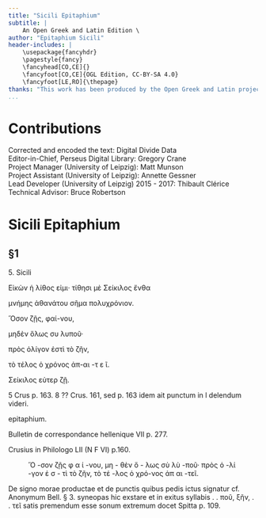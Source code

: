 ```yaml
---
title: "Sicili Epitaphium"
subtitle: |
	An Open Greek and Latin Edition \ 
author: "Epitaphium Sicili"
header-includes: | 
	\usepackage{fancyhdr}
	\pagestyle{fancy}
	\fancyhead[CO,CE]{}
	\fancyfoot[CO,CE]{OGL Edition, CC-BY-SA 4.0}
	\fancyfoot[LE,RO]{\thepage}
thanks: "This work has been produced by the Open Greek and Latin project through the help of volunteers. See contributions for details."
...
```


# Contributions  

Corrected and encoded the text: Digital Divide Data  
 Editor-in-Chief, Perseus Digital Library: Gregory Crane  
 Project Manager (University of Leipzig): Matt Munson  
 Project Assistant (University of Leipzig): Annette Gessner  
 Lead Developer (University of Leipzig) 2015 - 2017: Thibault Clérice  
 Technical Advisor: Bruce Robertson  

# Sicili Epitaphium  

## §1  

<pb n="452"/>
<note type="header"><p>5. Sicili</p></note>
<p>Εἰκὼν ἡ λίθος εἰμι· τίθησι μὲ Σείκιλος ἔνθα</p>
<p>μνήμης ἀθανάτου σῆμα πολυχρόνιον.</p>
<lb n="5"/> <p>Ὅσον ζῇς, φαί-νου,</p>
<p>μηδὲν ὅλως συ λυποῦ·</p>
<p>πρὸς ὀλίγον ἐστὶ τὸ ζῆν,</p>
<lb n="10"/><p>τὸ τέλος ὁ χρόνος ἀπ-αι -τ ε ῖ.</p>
<p>Σείκιλος εὐτερ<gap reason="omitted"/>
ζῇ.</p>
<note type="footnote">5 Crus p. 163. 8 ?? Crus. 161, sed p. 163 idem ait
punctum in l delendum videri.</note>

<pb n="453"/>
<note type="header"><p>epitaphium.</p>
<p>Bulletin de correspondance hellenique VII p. 277.</p>
	<p>Crusius in Philologo LII (N F VI) p.160.</p></note>
<figure>
	<graphic url="https://babel.hathitrust.org/cgi/pt?id=nyp.33433082166244;view=1up;seq=551"/>
	<figDesc>Ὅ -σον ζῇς φ α ί -νου,
		μη - θὲν ὅ - λως σὺ λὺ -ποῦ·
		πρὸς ὁ -λί -γον ἐ σ - τὶ τὸ ζῆν,
		τὸ τέ -λος ὁ χρό-νος ἀπ αι -τεῖ.</figDesc>
</figure>
<note type="footnote">De signo morae productae et de punctis quibus pedis
ictus signatur cf. Anonymum Bell. § 3. syneopas hic exstare
et in exitus syllabis . . ποῦ, ξῆν, . . τεῖ satis premendum esse
sonum extremum docet Spitta p. 109.</note>  

